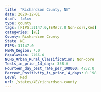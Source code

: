 ```yaml
---
title: "Richardson County, NE"
date: 2020-12-01
draft: false
type: county
tags: [FIPS:31147.0,FEMA:7.0,Non-core,Red]
categories: [NE]
County: Richardson County
State: NE
FIPS: 31147.0
FEMA_Region: 7.0
Population: 7865.0
NCHS_Urban_Rural_Classification: Non-core
Tests_in_prior_14_days: 358.0
Fourteen_day_test_rate_per_100000: 4552.0
Percent_Positivity_in_prior_14_days: 0.198
Level: Red
url: /states/NE/richardson-county
---
```



